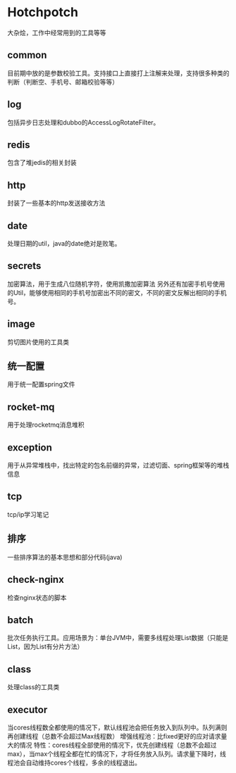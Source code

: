 # Hotchpotch
大杂烩，工作中经常用到的工具等等

## common
目前期中放的是参数校验工具。支持接口上直接打上注解来处理，支持很多种类的判断（判断空、手机号、邮箱校验等等）

## log
包括异步日志处理和dubbo的AccessLogRotateFilter。

## redis
包含了堆jedis的相关封装

## http
封装了一些基本的http发送接收方法

## date
处理日期的util，java的date绝对是败笔。

## secrets
加密算法，用于生成八位随机字符，使用凯撒加密算法
另外还有加密手机号使用的Util，能够使用相同的手机号加密出不同的密文，不同的密文反解出相同的手机号。

## image
剪切图片使用的工具类

## 统一配置
用于统一配置spring文件

## rocket-mq
用于处理rocketmq消息堆积

## exception
用于从异常堆栈中，找出特定的包名前缀的异常，过滤切面、spring框架等的堆栈信息

## tcp
tcp/ip学习笔记

## 排序
一些排序算法的基本思想和部分代码(java)

## check-nginx
检查nginx状态的脚本

## batch
批次任务执行工具。应用场景为：单台JVM中，需要多线程处理List数据（只能是List，因为List有分片方法）

## class
处理class的工具类

## executor
当cores线程数全都使用的情况下，默认线程池会把任务放入到队列中。队列满则再创建线程（总数不会超过Max线程数）
增强线程池：比fixed更好的应对请求量大的情况
特性：cores线程全部使用的情况下，优先创建线程（总数不会超过max），当max个线程全都在忙的情况下，才将任务放入队列。请求量下降时，线程池会自动维持cores个线程，多余的线程退出。